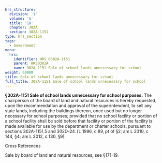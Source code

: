 ```yaml
---
hrs_structure:
  division: '1'
  volume: '5'
  title: '18'
  chapter: 302A
  section: 302A-1151
type: hrs_section
tags:
  - Government
menu:
  hrs:
    identifier: HRS_0302A-1151
    parent: HRS0302A
    name: 302A-1151 Sale of school lands unnecessary for school
weight: 65080
title: Sale of school lands unnecessary for school
full_title: 302A-1151 Sale of school lands unnecessary for school
---
```

**§302A-1151 Sale of school lands unnecessary for school purposes.** The chairperson of the board of land and natural resources is hereby requested, upon the recommendation and approval of the superintendent, to sell any state lands, including the buildings thereon, once used but no longer necessary for school purposes; provided that no school facility or portion of a school facility shall be sold before that facility or portion of the facility is made available for use by the department or charter schools, pursuant to sections 302A-1151.5 and 302D-24\. [L 1996, c 89, pt of §2; am L 2010, c 144, §4; am L 2012, c 130, §9]

Cross References

Sale by board of land and natural resources, see §171-19.